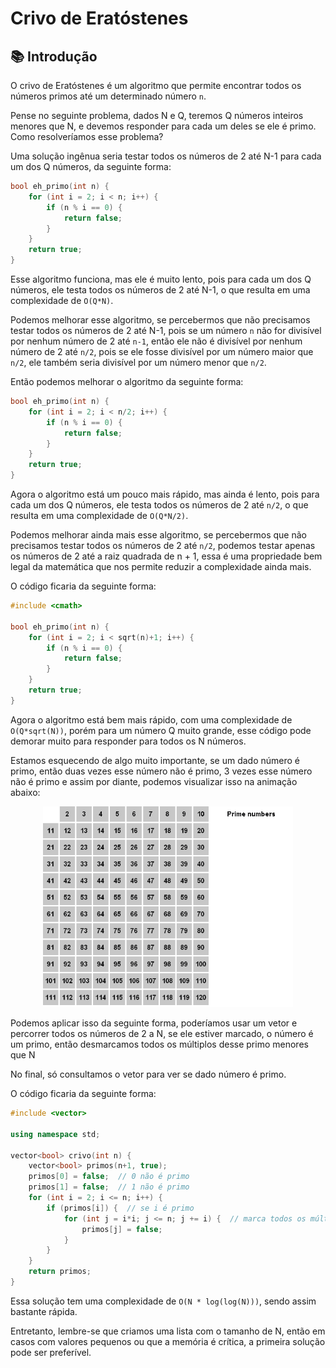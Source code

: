 # Crivo de Eratóstenes

## 📚 Introdução

O crivo de Eratóstenes é um algoritmo que permite encontrar todos os números primos até um determinado número `n`.

Pense no seguinte problema, dados N e Q, teremos Q números inteiros menores que N, e devemos responder para cada um deles se ele é primo. Como resolveríamos esse problema?

Uma solução ingênua seria testar todos os números de 2 até N-1 para cada um dos Q números, da seguinte forma:

```cpp
bool eh_primo(int n) {
    for (int i = 2; i < n; i++) {
        if (n % i == 0) {
            return false;
        }
    }
    return true;
}
```

Esse algoritmo funciona, mas ele é muito lento, pois para cada um dos Q números, ele testa todos os números de 2 até N-1, o que resulta em uma complexidade de `O(Q*N)`.

Podemos melhorar esse algoritmo, se percebermos que não precisamos testar todos os números de 2 até N-1, pois se um número `n` não for divisível por nenhum número de 2 até `n-1`, então ele não é divisível por nenhum número de 2 até `n/2`, pois se ele fosse divisível por um número maior que `n/2`, ele também seria divisível por um número menor que `n/2`.

Então podemos melhorar o algoritmo da seguinte forma:

```cpp
bool eh_primo(int n) {
    for (int i = 2; i < n/2; i++) {
        if (n % i == 0) {
            return false;
        }
    }
    return true;
}
```

Agora o algoritmo está um pouco mais rápido, mas ainda é lento, pois para cada um dos Q números, ele testa todos os números de 2 até `n/2`, o que resulta em uma complexidade de `O(Q*N/2)`.

Podemos melhorar ainda mais esse algoritmo, se percebermos que não precisamos testar todos os números de 2 até `n/2`, podemos testar apenas os números de 2 até a raiz quadrada de n + 1, essa é uma propriedade bem legal da matemática que nos permite reduzir a complexidade ainda mais.

O código ficaria da seguinte forma:

```cpp
#include <cmath>

bool eh_primo(int n) {
    for (int i = 2; i < sqrt(n)+1; i++) {
        if (n % i == 0) {
            return false;
        }
    }
    return true;
}
```

Agora o algoritmo está bem mais rápido, com uma complexidade de `O(Q*sqrt(N))`, porém para um número Q muito grande, esse código pode demorar muito para responder para todos os N números.

Estamos esquecendo de algo muito importante, se um dado número é primo, então duas vezes esse número não é primo, 3 vezes esse número não é primo e assim por diante, podemos visualizar isso na animação abaixo:

<p align='center'>
<img src='../assets/crivo.gif' width=400>
</p>

Podemos aplicar isso da seguinte forma, poderíamos usar um vetor e percorrer todos os números de 2 a N, se ele estiver marcado, o número é um primo, então desmarcamos todos os múltiplos desse primo menores que N  

No final, só consultamos o vetor para ver se dado número é primo.

O código ficaria da seguinte forma:

```cpp
#include <vector>

using namespace std;

vector<bool> crivo(int n) {
    vector<bool> primos(n+1, true);
    primos[0] = false;  // 0 não é primo
    primos[1] = false;  // 1 não é primo
    for (int i = 2; i <= n; i++) {
        if (primos[i]) {  // se i é primo
            for (int j = i*i; j <= n; j += i) {  // marca todos os múltiplos de i como não primos
                primos[j] = false;
            }
        }
    }
    return primos;
}
```

Essa solução tem uma complexidade de `O(N * log(log(N)))`, sendo assim bastante rápida.

Entretanto, lembre-se que criamos uma lista com o tamanho de N, então em casos com valores pequenos ou que a memória é crítica, a primeira solução pode ser preferível.
